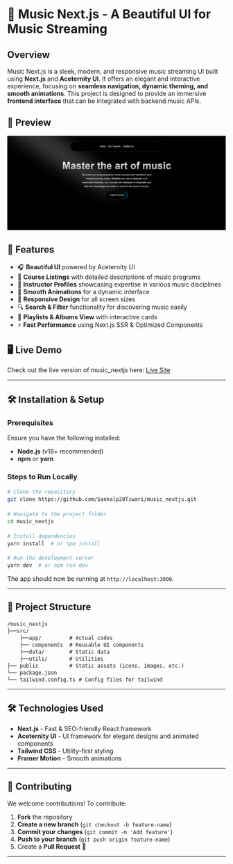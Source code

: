# 🎵 Music Next.js - A Beautiful UI for Music Streaming

## Overview
Music Next.js is a sleek, modern, and responsive music streaming UI built using **Next.js** and **Aceternity UI**. It offers an elegant and interactive experience, focusing on **seamless navigation, dynamic theming, and smooth animations**. This project is designed to provide an immersive **frontend interface** that can be integrated with backend music APIs.

## 🎨 Preview
![Music UI Preview](public/landing-page.png)

## 🚀 Features
- 🎧 **Beautiful UI** powered by Aceternity UI
- 🎹 **Course Listings** with detailed descriptions of music programs
- 🎤 **Instructor Profiles** showcasing expertise in various music disciplines
- 🎼 **Smooth Animations** for a dynamic interface
- 🔄 **Responsive Design** for all screen sizes
- 🔍 **Search & Filter** functionality for discovering music easily
- 📜 **Playlists & Albums View** with interactive cards
- ⚡ **Fast Performance** using Next.js SSR & Optimized Components

## 🖥️ Live Demo
Check out the live version of music_nextjs here: [Live Site](https://music-nextjs-mu.vercel.app/)

---

## 🛠️ Installation & Setup
### Prerequisites
Ensure you have the following installed:
- **Node.js** (v16+ recommended)
- **npm** or **yarn**

### Steps to Run Locally
```bash
# Clone the repository
git clone https://github.com/Sankalp20Tiwari/music_nextjs.git

# Navigate to the project folder
cd music_nextjs

# Install dependencies
yarn install  # or npm install

# Run the development server
yarn dev  # or npm run dev
```
The app should now be running at `http://localhost:3000`.


---

## 📂 Project Structure
```
/music_nextjs
├──src/
    ├──app/         # Actual codes
    ├── components  # Reusable UI components
    ├──data/        # Static data
    ├──utils/       # Utilities
├── public          # Static assets (icons, images, etc.)
└── package.json
└── tailwind.config.ts # Config files for tailwind
```

---

## 🛠 Technologies Used
- **Next.js** - Fast & SEO-friendly React framework
- **Aceternity UI** - UI framework for elegant designs and animated components
- **Tailwind CSS** - Utility-first styling
- **Framer Motion** - Smooth animations

---

## 🤝 Contributing
We welcome contributions! To contribute:
1. **Fork** the repository
2. **Create a new branch** (`git checkout -b feature-name`)
3. **Commit your changes** (`git commit -m 'Add feature'`)
4. **Push to your branch** (`git push origin feature-name`)
5. Create a **Pull Request** 🚀

---






